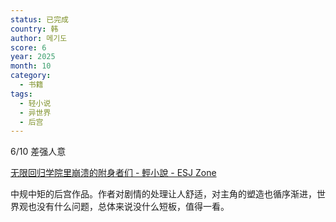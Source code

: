 ```yaml
---
status: 已完成
country: 韩
author: 메기도
score: 6
year: 2025
month: 10
category:
  - 书籍
tags:
  - 轻小说
  - 异世界
  - 后宫
---
```

6/10 差强人意

[无限回归学院里崩溃的附身者们 - 輕小說 - ESJ Zone](https://www.esjzone.one/detail/1753631444.html)

中规中矩的后宫作品。作者对剧情的处理让人舒适，对主角的塑造也循序渐进，世界观也没有什么问题，总体来说没什么短板，值得一看。


